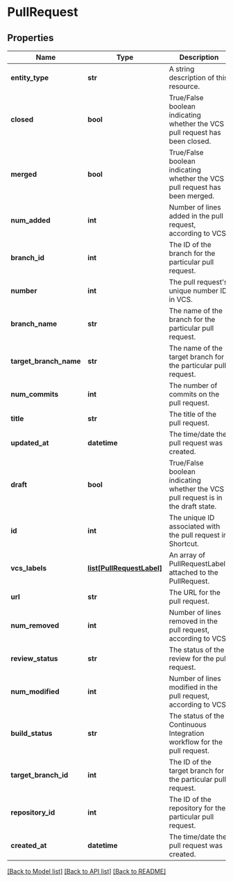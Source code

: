 # PullRequest

## Properties
Name | Type | Description | Notes
------------ | ------------- | ------------- | -------------
**entity_type** | **str** | A string description of this resource. | 
**closed** | **bool** | True/False boolean indicating whether the VCS pull request has been closed. | 
**merged** | **bool** | True/False boolean indicating whether the VCS pull request has been merged. | 
**num_added** | **int** | Number of lines added in the pull request, according to VCS. | 
**branch_id** | **int** | The ID of the branch for the particular pull request. | 
**number** | **int** | The pull request&#x27;s unique number ID in VCS. | 
**branch_name** | **str** | The name of the branch for the particular pull request. | 
**target_branch_name** | **str** | The name of the target branch for the particular pull request. | 
**num_commits** | **int** | The number of commits on the pull request. | 
**title** | **str** | The title of the pull request. | 
**updated_at** | **datetime** | The time/date the pull request was created. | 
**draft** | **bool** | True/False boolean indicating whether the VCS pull request is in the draft state. | 
**id** | **int** | The unique ID associated with the pull request in Shortcut. | 
**vcs_labels** | [**list[PullRequestLabel]**](PullRequestLabel.md) | An array of PullRequestLabels attached to the PullRequest. | [optional] 
**url** | **str** | The URL for the pull request. | 
**num_removed** | **int** | Number of lines removed in the pull request, according to VCS. | 
**review_status** | **str** | The status of the review for the pull request. | [optional] 
**num_modified** | **int** | Number of lines modified in the pull request, according to VCS. | 
**build_status** | **str** | The status of the Continuous Integration workflow for the pull request. | [optional] 
**target_branch_id** | **int** | The ID of the target branch for the particular pull request. | 
**repository_id** | **int** | The ID of the repository for the particular pull request. | 
**created_at** | **datetime** | The time/date the pull request was created. | 

[[Back to Model list]](../README.md#documentation-for-models) [[Back to API list]](../README.md#documentation-for-api-endpoints) [[Back to README]](../README.md)

